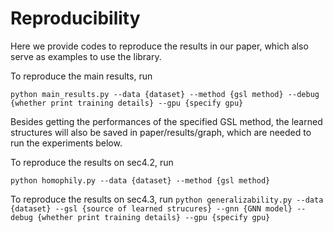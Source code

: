 # Reproducibility
Here we provide codes to reproduce the results in our paper, which also serve as examples to use the library.

To reproduce the main results, run

`python main_results.py --data {dataset} --method {gsl method} --debug {whether print training details} --gpu {specify gpu}
`

Besides getting the performances of the specified GSL method, the learned structures will also be saved in paper/results/graph, which are needed to run the experiments below.

To reproduce the results on sec4.2, run

`python homophily.py --data {dataset} --method {gsl method}
`

To reproduce the results on sec4.3, run
`
python generalizability.py --data {dataset} --gsl {source of learned strucures} --gnn {GNN model} --debug {whether print training details} --gpu {specify gpu}
`

